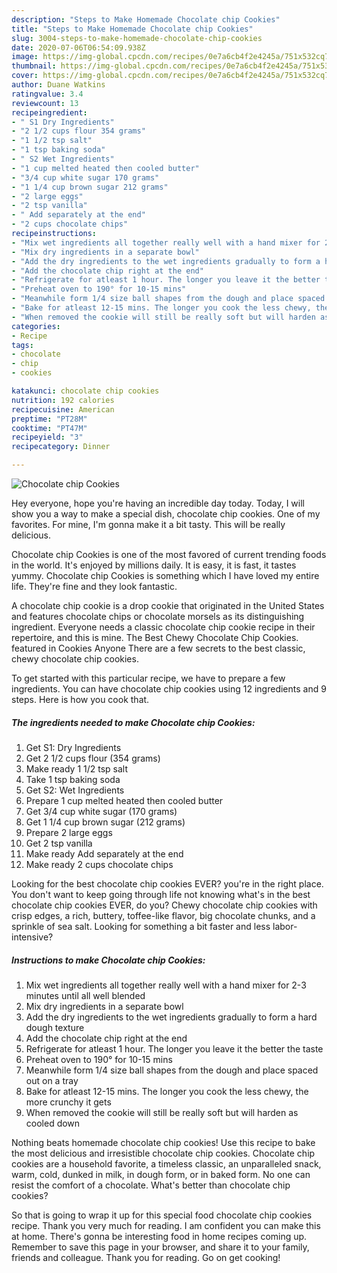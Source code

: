 ```yaml
---
description: "Steps to Make Homemade Chocolate chip Cookies"
title: "Steps to Make Homemade Chocolate chip Cookies"
slug: 3004-steps-to-make-homemade-chocolate-chip-cookies
date: 2020-07-06T06:54:09.938Z
image: https://img-global.cpcdn.com/recipes/0e7a6cb4f2e4245a/751x532cq70/chocolate-chip-cookies-recipe-main-photo.jpg
thumbnail: https://img-global.cpcdn.com/recipes/0e7a6cb4f2e4245a/751x532cq70/chocolate-chip-cookies-recipe-main-photo.jpg
cover: https://img-global.cpcdn.com/recipes/0e7a6cb4f2e4245a/751x532cq70/chocolate-chip-cookies-recipe-main-photo.jpg
author: Duane Watkins
ratingvalue: 3.4
reviewcount: 13
recipeingredient:
- " S1 Dry Ingredients"
- "2 1/2 cups flour 354 grams"
- "1 1/2 tsp salt"
- "1 tsp baking soda"
- " S2 Wet Ingredients"
- "1 cup melted heated then cooled butter"
- "3/4 cup white sugar 170 grams"
- "1 1/4 cup brown sugar 212 grams"
- "2 large eggs"
- "2 tsp vanilla"
- " Add separately at the end"
- "2 cups chocolate chips"
recipeinstructions:
- "Mix wet ingredients all together really well with a hand mixer for 2-3 minutes until all well blended"
- "Mix dry ingredients in a separate bowl"
- "Add the dry ingredients to the wet ingredients gradually to form a hard dough texture"
- "Add the chocolate chip right at the end"
- "Refrigerate for atleast 1 hour. The longer you leave it the better the taste"
- "Preheat oven to 190° for 10-15 mins"
- "Meanwhile form 1/4 size ball shapes from the dough and place spaced out on a tray"
- "Bake for atleast 12-15 mins. The longer you cook the less chewy, the more crunchy it gets"
- "When removed the cookie will still be really soft but will harden as cooled down"
categories:
- Recipe
tags:
- chocolate
- chip
- cookies

katakunci: chocolate chip cookies 
nutrition: 192 calories
recipecuisine: American
preptime: "PT28M"
cooktime: "PT47M"
recipeyield: "3"
recipecategory: Dinner

---
```



![Chocolate chip Cookies](https://img-global.cpcdn.com/recipes/0e7a6cb4f2e4245a/751x532cq70/chocolate-chip-cookies-recipe-main-photo.jpg)

Hey everyone, hope you're having an incredible day today. Today, I will show you a way to make a special dish, chocolate chip cookies. One of my favorites. For mine, I'm gonna make it a bit tasty. This will be really delicious.

Chocolate chip Cookies is one of the most favored of current trending foods in the world. It's enjoyed by millions daily. It is easy, it is fast, it tastes yummy. Chocolate chip Cookies is something which I have loved my entire life. They're fine and they look fantastic.

A chocolate chip cookie is a drop cookie that originated in the United States and features chocolate chips or chocolate morsels as its distinguishing ingredient. Everyone needs a classic chocolate chip cookie recipe in their repertoire, and this is mine. The Best Chewy Chocolate Chip Cookies. featured in Cookies Anyone There are a few secrets to the best classic, chewy chocolate chip cookies.


To get started with this particular recipe, we have to prepare a few ingredients. You can have chocolate chip cookies using 12 ingredients and 9 steps. Here is how you cook that.

<!--inarticleads1-->

##### The ingredients needed to make Chocolate chip Cookies:

1. Get  S1: Dry Ingredients
1. Get 2 1/2 cups flour (354 grams)
1. Make ready 1 1/2 tsp salt
1. Take 1 tsp baking soda
1. Get  S2: Wet Ingredients
1. Prepare 1 cup melted heated then cooled butter
1. Get 3/4 cup white sugar (170 grams)
1. Get 1 1/4 cup brown sugar (212 grams)
1. Prepare 2 large eggs
1. Get 2 tsp vanilla
1. Make ready  Add separately at the end
1. Make ready 2 cups chocolate chips


Looking for the best chocolate chip cookies EVER? you&#39;re in the right place. You don&#39;t want to keep going through life not knowing what&#39;s in the best chocolate chip cookies EVER, do you? Chewy chocolate chip cookies with crisp edges, a rich, buttery, toffee-like flavor, big chocolate chunks, and a sprinkle of sea salt. Looking for something a bit faster and less labor-intensive? 

<!--inarticleads2-->

##### Instructions to make Chocolate chip Cookies:

1. Mix wet ingredients all together really well with a hand mixer for 2-3 minutes until all well blended
1. Mix dry ingredients in a separate bowl
1. Add the dry ingredients to the wet ingredients gradually to form a hard dough texture
1. Add the chocolate chip right at the end
1. Refrigerate for atleast 1 hour. The longer you leave it the better the taste
1. Preheat oven to 190° for 10-15 mins
1. Meanwhile form 1/4 size ball shapes from the dough and place spaced out on a tray
1. Bake for atleast 12-15 mins. The longer you cook the less chewy, the more crunchy it gets
1. When removed the cookie will still be really soft but will harden as cooled down


Nothing beats homemade chocolate chip cookies! Use this recipe to bake the most delicious and irresistible chocolate chip cookies. Chocolate chip cookies are a household favorite, a timeless classic, an unparalleled snack, warm, cold, dunked in milk, in dough form, or in baked form. No one can resist the comfort of a chocolate. What&#39;s better than chocolate chip cookies? 

So that is going to wrap it up for this special food chocolate chip cookies recipe. Thank you very much for reading. I am confident you can make this at home. There's gonna be interesting food in home recipes coming up. Remember to save this page in your browser, and share it to your family, friends and colleague. Thank you for reading. Go on get cooking!
